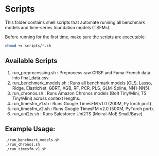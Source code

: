 # Scripts
This folder contains shell scripts that automate running all benchmark models and time-series foundation models (TSFMs). 

Before running for the first time, make sure the scripts are executable:
```bash
chmod +x scripts/*.sh
```

## Available Scripts
1. run_preprocessing.sh
: Preprocess raw CRSP and Fama–French data into final_data.csv.
2. run_benchmark_models.sh
: Runs all benchmark models (OLS, Lasso, Ridge, ElasticNet, GBRT, XGB, RF, PCR, PLS, GLM-Spline, NN1–NN5).
3. run_chronos.sh
: Runs Amazon Chronos models (Bolt Tiny/Mini, T5 Tiny/Mini) across context lengths.
4. run_timesfm_v1.sh
: Runs Google TimesFM v1.0 (200M, PyTorch port).
5. run_timesfm_v2.sh
: Runs Google TimesFM v2.0 (500M, PyTorch port).
6. run_uni2ts.sh
: Runs Salesforce Uni2TS (Moirai-MoE Small/Base).

## Example Usage:
```bash
./run_benchmark_models.sh
./run_chronos.sh
./run_timesfm_v1.sh
```